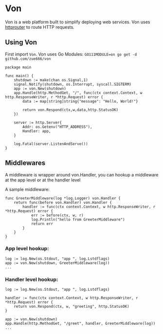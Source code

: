 # Von
Von is a web platform built to simplify deploying web services. Von uses [httprouter](https://github.com/julienschmidt/httprouter) to route HTTP requests.

## Using Von
First import `Von`. Von uses Go Modules: ```GO111MODULE=on go get -d github.com/zue666/von```

```
package main

func main() {
    shutdown := make(chan os.Signal,1)
    signal.Notify(shutdown, os.Interrupt, syscall.SIGTERM)
    app := von.New(shutdown)
    app.Handle(http.MethodGet, "/", func(ctx context.Context, w http.ResponseWriter, r *http.Request) error {
        data := map[string]string{"message": "Hello, World!"}

        return von.Respond(ctx,w,data,http.StatusOK)
    })

    server := http.Server{
        Addr: os.Getenv("HTTP_ADDRESS"),
        Handler: app,
    }

    log.Fatal(server.ListenAndServe())
}
```

## Middlewares
A middleware is wrapper around von.Handler, you can hookup a middleware at the app level or at the handler level

A sample middleware:
```
func GreeterMiddleware(log *log.Logger) von.Handler {
    return func(before von.Handler) von.Handler {
        handler := func(ctx context.Context, w http.ResponseWriter, r *http.Request) error {
            err := before(ctx, w, r)
            log.Println("hello from GreeterMiddleware")
            return err
        }
    }
}
```
### App level hookup:
```
log := log.New(os.Stdout, "app ", log.Lstdflags)
app := von.New(shutdown, GreeterMiddleware(log))
...
```

### Handler level hookup:
```
log := log.New(os.Stdout, "app ", log.Lstdflags)

handler := func(ctx context.Context, w http.ResponseWriter, r *http.Request) error {
    return von.Respond(ctx, w, "greeting", http.StatusOK)
}

app := von.New(shutdown)
app.Handle(http.MethodGet, "/greet", handler, GreeterMiddleware(log))
...
```
